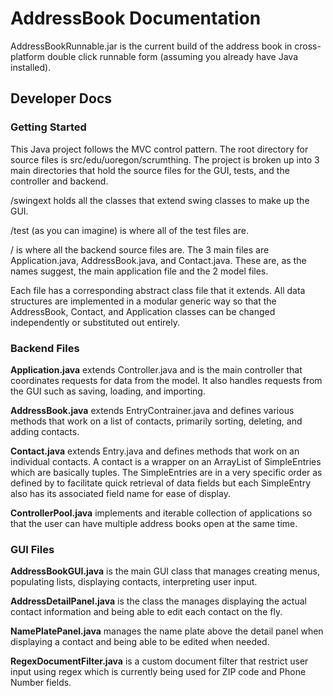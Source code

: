 # AddressBook Documentation

AddressBookRunnable.jar is the current build of the address book in cross-platform double click runnable form (assuming you already have Java installed).  

## Developer Docs
### Getting Started

This Java project follows the MVC control pattern. The root directory for source files is src/edu/uoregon/scrumthing. The project is broken up into 3 main directories that hold the source files for the GUI, tests, and the controller and backend. 

/swingext holds all the classes that extend swing classes to make up the GUI. 

/test (as you can imagine) is where all of the test files are. 

/ is where all the backend source files are. The 3 main files are Application.java, AddressBook.java, and Contact.java. These are, as the names suggest, the main application file and the 2 model files. 

Each file has a corresponding abstract class file that it extends. All data structures are implemented in a modular generic way so that the AddressBook, Contact, and Application classes can be changed independently or substituted out entirely.  

### Backend Files

__Application.java__ extends Controller.java and is the main controller that coordinates requests for data from the model. It also handles requests from the GUI such as saving, loading, and importing. 

__AddressBook.java__ extends EntryContrainer.java and defines various methods that work on a list of contacts, primarily sorting, deleting, and adding contacts. 

__Contact.java__ extends Entry.java and defines methods that work on an individual contacts. A contact is a wrapper on an ArrayList of SimpleEntries which are basically tuples. The SimpleEntries are in a very specific order as defined by <defaultFields> to facilitate quick retrieval of data fields but each SimpleEntry also has its associated field name for ease of display.  

__ControllerPool.java__ implements and iterable collection of applications so that the user can have multiple address books open at the same time. 

### GUI Files

__AddressBookGUI.java__ is the main GUI class that manages creating menus, populating lists, displaying contacts, interpreting user input. 

__AddressDetailPanel.java__ is the class the manages displaying the actual contact information and being able to edit each contact on the fly. 

__NamePlatePanel.java__ manages the name plate above the detail panel when displaying a contact and being able to be edited when needed. 

__RegexDocumentFilter.java__ is a custom document filter that restrict user input using regex which is currently being used for ZIP code and Phone Number fields.
